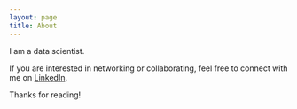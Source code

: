 ```yaml
---
layout: page
title: About
---
```


I am a data scientist.

If you are interested in networking or collaborating, feel free to connect with me on [LinkedIn](https://www.linkedin.com/in/sachinrastogi).

Thanks for reading!
